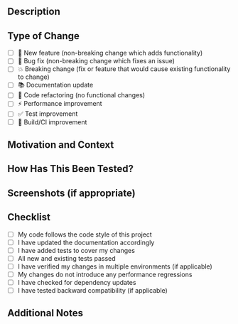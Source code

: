 ## Description

<!-- Provide a clear and concise description of what this PR adds or changes -->

## Type of Change

<!-- Please check the one that applies to this PR using "x" -->

- [ ] 🚀 New feature (non-breaking change which adds functionality)
- [ ] 🐛 Bug fix (non-breaking change which fixes an issue)
- [ ] 💥 Breaking change (fix or feature that would cause existing functionality to change)
- [ ] 📚 Documentation update
- [ ] 🧹 Code refactoring (no functional changes)
- [ ] ⚡ Performance improvement
- [ ] ✅ Test improvement
- [ ] 🔧 Build/CI improvement

## Motivation and Context

<!-- Why is this change required? What problem does it solve? -->
<!-- If it fixes an open issue, please link to the issue here. -->

## How Has This Been Tested?

<!-- Please describe the tests that you ran to verify your changes. -->
<!-- Include details of your testing environment, and the tests you ran. -->
<!-- See how your change affects other areas of the code, etc. -->

## Screenshots (if appropriate)

<!-- Add screenshots to help explain your change -->

## Checklist

<!-- Please check all items that apply using "x" -->

- [ ] My code follows the code style of this project
- [ ] I have updated the documentation accordingly
- [ ] I have added tests to cover my changes
- [ ] All new and existing tests passed
- [ ] I have verified my changes in multiple environments (if applicable)
- [ ] My changes do not introduce any performance regressions
- [ ] I have checked for dependency updates
- [ ] I have tested backward compatibility (if applicable)

## Additional Notes

<!-- Any other information that is important to this PR -->
